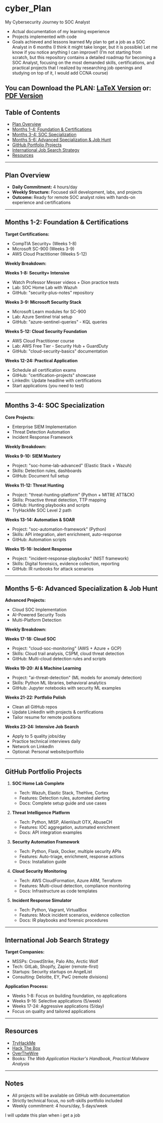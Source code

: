 # cyber_Plan
My Cybersecurity Journey to SOC Analyst
- Actual documentation of my learning experience
- Projects implemented with code
- Goals achieved and lessons learned
My plan to get a job as a SOC Analyst in 6 months (I think it might take longer, but it is possible)
Let me know if you notice anything I can improve!!
(I’m not starting from scratch, but this repository contains a detailed roadmap for becoming a SOC Analyst, focusing on the most demanded skills, certifications, and practical projects that I realized by researching job openings and studying on top of it, I would add CCNA course)

You can Download the PLAN: [LaTeX Version](Plan.tex)
or: [PDF Version](Plan.pdf)
---

## Table of Contents

- [Plan Overview](#plan-overview)  
- [Months 1-4: Foundation & Certifications](#months-1-2-foundation--certifications)  
- [Months 3-4: SOC Specialization](#months-3-4-soc-specialization)  
- [Months 5-6: Advanced Specialization & Job Hunt](#months-5-6-advanced-specialization--job-hunt)  
- [GitHub Portfolio Projects](#github-portfolio-projects)  
- [International Job Search Strategy](#international-job-search-strategy)  
- [Resources](#resources)  

---

## Plan Overview

- **Daily Commitment:** 4 hours/day  
- **Weekly Structure:** Focused skill development, labs, and projects  
- **Outcome:** Ready for remote SOC analyst roles with hands-on experience and certifications

---

## Months 1-2: Foundation & Certifications

**Target Certifications:**  
- CompTIA Security+ (Weeks 1-8)  
- Microsoft SC-900 (Weeks 3-9)  
- AWS Cloud Practitioner (Weeks 5-12)  

**Weekly Breakdown:**  

**Weeks 1-8: Security+ Intensive**  
- Watch Professor Messer videos + Dion practice tests  
- Lab: SOC Home Lab with Wazuh  
- GitHub: "security-plus-notes" repository  

**Weeks 3-9: Microsoft Security Stack**  
- Microsoft Learn modules for SC-900  
- Lab: Azure Sentinel trial setup  
- GitHub: "azure-sentinel-queries" - KQL queries  

**Weeks 5-12: Cloud Security Foundation**  
- AWS Cloud Practitioner course  
- Lab: AWS Free Tier - Security Hub + GuardDuty  
- GitHub: "cloud-security-basics" documentation  

**Weeks 12-24: Practical Application**  
- Schedule all certification exams  
- GitHub: "certification-projects" showcase  
- LinkedIn: Update headline with certifications  
- Start applications (you need to test)

---

## Months 3-4: SOC Specialization

**Core Projects:**  
- Enterprise SIEM Implementation  
- Threat Detection Automation  
- Incident Response Framework  

**Weekly Breakdown:**  

**Weeks 9-10: SIEM Mastery**  
- Project: "soc-home-lab-advanced" (Elastic Stack + Wazuh)  
- Skills: Detection rules, dashboards  
- GitHub: Document full setup  

**Weeks 11-12: Threat Hunting**  
- Project: "threat-hunting-platform" (Python + MITRE ATT&CK)  
- Skills: Proactive threat detection, TTP mapping  
- GitHub: Hunting playbooks and scripts  
- TryHackMe SOC Level 2 path  

**Weeks 13-14: Automation & SOAR**  
- Project: "soc-automation-framework" (Python)  
- Skills: API integration, alert enrichment, auto-response  
- GitHub: Automation scripts  

**Weeks 15-16: Incident Response**  
- Project: "incident-response-playbooks" (NIST framework)  
- Skills: Digital forensics, evidence collection, reporting  
- GitHub: IR runbooks for attack scenarios  

---

## Months 5-6: Advanced Specialization & Job Hunt

**Advanced Projects:**  
- Cloud SOC Implementation  
- AI-Powered Security Tools  
- Multi-Platform Detection  

**Weekly Breakdown:**  

**Weeks 17-18: Cloud SOC**  
- Project: "cloud-soc-monitoring" (AWS + Azure + GCP)  
- Skills: Cloud trail analysis, CSPM, cloud threat detection  
- GitHub: Multi-cloud detection rules and scripts  

**Weeks 19-20: AI & Machine Learning**  
- Project: "ai-threat-detection" (ML models for anomaly detection)  
- Skills: Python ML libraries, behavioral analytics  
- GitHub: Jupyter notebooks with security ML examples  

**Weeks 21-22: Portfolio Polish**  
- Clean all GitHub repos
- Update LinkedIn with projects & certifications  
- Tailor resume for remote positions  

**Weeks 23-24: Intensive Job Search**  
- Apply to 5 quality jobs/day  
- Practice technical interviews daily  
- Network on LinkedIn  
- Optional: Personal website/portfolio  

---

## GitHub Portfolio Projects

1. **SOC Home Lab Complete**  
   - Tech: Wazuh, Elastic Stack, TheHive, Cortex  
   - Features: Detection rules, automated alerting  
   - Docs: Complete setup guide and use cases  

2. **Threat Intelligence Platform**  
   - Tech: Python, MISP, AlienVault OTX, AbuseCH  
   - Features: IOC aggregation, automated enrichment  
   - Docs: API integration examples  

3. **Security Automation Framework**  
   - Tech: Python, Flask, Docker, multiple security APIs  
   - Features: Auto-triage, enrichment, response actions  
   - Docs: Installation guide  

4. **Cloud Security Monitoring**  
   - Tech: AWS CloudFormation, Azure ARM, Terraform  
   - Features: Multi-cloud detection, compliance monitoring  
   - Docs: Infrastructure as code templates  

5. **Incident Response Simulator**  
   - Tech: Python, Vagrant, VirtualBox  
   - Features: Mock incident scenarios, evidence collection  
   - Docs: IR playbooks and forensic procedures  

---

## International Job Search Strategy

**Target Companies:**  
- MSSPs: CrowdStrike, Palo Alto, Arctic Wolf  
- Tech: GitLab, Shopify, Zapier (remote-first)  
- Startups: Security startups on AngelList  
- Consulting: Deloitte, EY, PwC (remote divisions)  

**Application Process:**  
- Weeks 1-8: Focus on building foundation, no applications  
- Weeks 9-16: Selective applications (5/week)  
- Weeks 17-24: Aggressive applications (5/day)  
- Focus on quality and tailored applications  

---

## Resources

- [TryHackMe](https://tryhackme.com)  
- [Hack The Box](https://www.hackthebox.eu)  
- [OverTheWire](https://overthewire.org/wargames/)  
- Books: *The Web Application Hacker's Handbook*, *Practical Malware Analysis*  

---

## Notes

- All projects will be available on GitHub with documentation  
- Strictly technical focus, no soft-skills portfolio included  
- Weekly commitment: 4 hours/day, 5 days/week  

I will update this plan when i get a job
